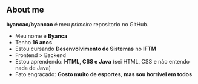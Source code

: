 ## About me

**byancao/byancao** é meu _primeiro_ repositorio no GitHub.

- Meu nome é **Byanca**
- Tenho **16 anos**
- Estou cursando **Desenvolvimento de Sistemas** no **IFTM**
- Frontend > Backend
- Estou aprendendo: **HTML, CSS e Java** (sei HTML, CSS e não entendo nada de Java)
- Fato engraçado: **Gosto muito de esportes, mas sou horrível em todos**
